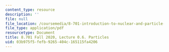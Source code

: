 ```yaml
---
content_type: resource
description: ''
file: null
file_location: /coursemedia/8-701-introduction-to-nuclear-and-particle-physics-fall-2020/03b975f5fefb9265404c165115fa4206_MIT8_701f20_lec0.6.pdf
file_type: application/pdf
resourcetype: Document
title: 8.701 Fall 2020, Lecture 0.6. Particles
uid: 03b975f5-fefb-9265-404c-165115fa4206
---
```

